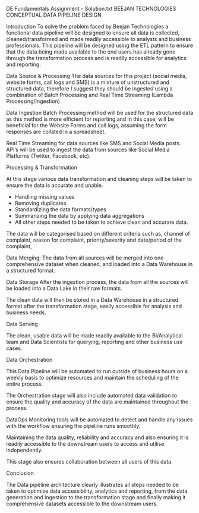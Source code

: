 DE Fundamentals Assignment - Solution.txt
BEEJAN TECHNOLOGIES CONCEPTUAL DATA PIPELINE DESIGN


Introduction
To solve the problem faced by Beejan Technologies a functional data pipeline will be designed to ensure all data is collected, cleaned/transformed and made readily accessible to analysts and business professionals.
This pipeline will be designed using the ETL pattern to ensure that the data being made available to the end users has already gone through the transformation process and is readily accessible for analytics and reporting.


Data Source & Processing
The data sources for this project (social media, website forms, call logs and SMS) is a mixture of unstructured and structured data, therefore I suggest they should be ingested using a combination of Batch Processing and Real Time Streaming (Lambda Processing/Ingestion)


Data Ingestion
Batch Processing method will be used for the structured data as this method is more efficient for reporting and in this case, will be beneficial for the Website Forms and call logs, assuming the form responses are collated in a spreadsheet.


Real Time Streaming for data sources like SMS and Social Media posts.
API’s will be used to ingest the data from sources like Social Media Platforms (Twitter, Facebook, etc).




Processing & Transformation


At this stage various data transformation and cleaning steps will be taken to ensure the data is accurate and unable.
* Handling missing values
* Removing duplicates
* Standardizing the data formats/types
* Summarizing the data by applying data aggregations
* All other steps needed to be taken to achieve clean and accurate data.


The data will be categorised based on different criteria such as, channel of complaint, reason for complaint, priority/severity and date/period of the complaint, 


Data Merging: The data from all sources will be merged into one comprehensive dataset when cleaned, and loaded into a Data Warehouse in a structured format.




Data Storage
After the ingestion process, the data from all the sources will be loaded into a Data Lake in their raw formats.


The clean data will then be stored in a Data Warehouse in a structured format after the transformation stage, easily accessible for analysis and business needs.


Data Serving


The clean, usable data will be made readily available to the BI/Analytical team and Data Scientists for querying, reporting and other business use cases.




Data Orchestration


This Data Pipeline will be automated to run outside of business hours on a weekly basis to optimize resources and maintain the scheduling of the entire process.


The Orchestration stage will also include automated data validation to ensure the quality and accuracy of the data are maintained throughout the process. 


DataOps
Monitoring tools will be automated to detect and handle any issues with the workflow ensuring the pipeline runs smoothly.


Maintaining the data quality,  reliability and accuracy and also ensuring it is readily accessible to the downstream users to access and utilise independently. 


This stage also ensures collaboration between all users of this data.




Conclusion 


The Data pipeline architecture clearly illustrates all steps needed to be taken to optimize data accessibility, analytics and reporting, from the data generation and ingestion to the transformation stage and finally making it comprehensive datasets accessible to the downstream users.